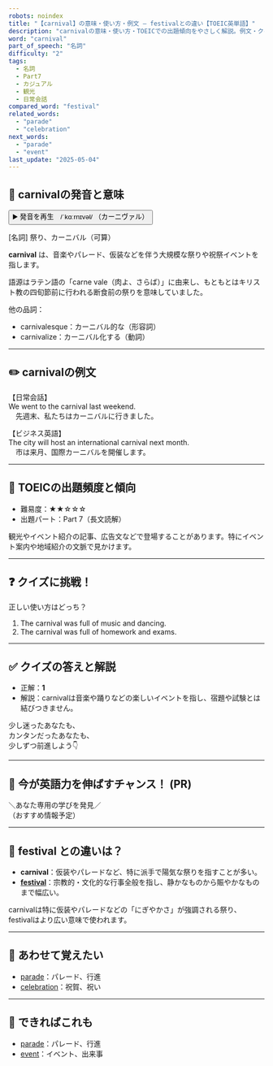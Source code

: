 ```yaml
---
robots: noindex
title: "【carnival】の意味・使い方・例文 ― festivalとの違い【TOEIC英単語】"
description: "carnivalの意味・使い方・TOEICでの出題傾向をやさしく解説。例文・クイズ付きでfestivalとの違いもわかりやすく学べます。"
word: "carnival"
part_of_speech: "名詞"
difficulty: "2"
tags:
  - 名詞
  - Part7
  - カジュアル
  - 観光
  - 日常会話
compared_word: "festival"
related_words:
  - "parade"
  - "celebration"
next_words:
  - "parade"
  - "event"
last_update: "2025-05-04"
---
```


## 🔰 carnivalの発音と意味

<button class="play-audio" onclick="playTTS('carnival')">
  <span class="play-audio-main">
    ▶️ 発音を再生　/ˈkɑːrnɪvəl/
  </span>
  <span class="play-audio-sub">
    （カーニヴァル）
  </span>
</button>

[名詞] 祭り、カーニバル（可算）

**carnival** は、音楽やパレード、仮装などを伴う大規模な祭りや祝祭イベントを指します。

語源はラテン語の「carne vale（肉よ、さらば）」に由来し、もともとはキリスト教の四旬節前に行われる断食前の祭りを意味していました。

他の品詞：  
- carnivalesque：カーニバル的な（形容詞）
- carnivalize：カーニバル化する（動詞）

---

## ✏️ carnivalの例文

【日常会話】  
We went to the carnival last weekend.  
　先週末、私たちはカーニバルに行きました。

【ビジネス英語】  
The city will host an international carnival next month.  
　市は来月、国際カーニバルを開催します。

---

## 🎯 TOEICの出題頻度と傾向

- 難易度：★★☆☆☆
- 出題パート：Part 7（長文読解）

観光やイベント紹介の記事、広告文などで登場することがあります。特にイベント案内や地域紹介の文脈で見かけます。

---

## ❓ クイズに挑戦！

正しい使い方はどっち？

1. The carnival was full of music and dancing.  
2. The carnival was full of homework and exams.

---

## ✅ クイズの答えと解説

- 正解：**1**
- 解説：carnivalは音楽や踊りなどの楽しいイベントを指し、宿題や試験とは結びつきません。

少し迷ったあなたも、  
カンタンだったあなたも、  
少しずつ前進しよう👇️

---

## 🚀 今が英語力を伸ばすチャンス！ (PR)

<div class="info-center">
＼あなた専用の学びを発見／<br>  
（おすすめ情報予定）
</div>

---

## 🤔  festival との違いは？

- **carnival**：仮装やパレードなど、特に派手で陽気な祭りを指すことが多い。
- **[festival](/word/festival/)**：宗教的・文化的な行事全般を指し、静かなものから賑やかなものまで幅広い。

carnivalは特に仮装やパレードなどの「にぎやかさ」が強調される祭り、festivalはより広い意味で使われます。

---

## 🧩 あわせて覚えたい

- [parade](/word/parade/)：パレード、行進
- [celebration](/word/celebration/)：祝賀、祝い

---

## 📖 できればこれも

- [parade](/word/parade/)：パレード、行進
- [event](/word/event/)：イベント、出来事

<!-- cvid: aid05_bid22 -->

